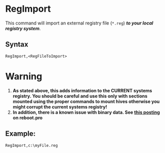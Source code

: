 # RegImport #

This command will import an external registry file (`*.reg`) **_to your local registry system_**.

## Syntax ##
```
RegImport,<RegFileToImport> 
```

# Warning #
  1. **As stated above, this adds information to the CURRENT systems registry.  You should be careful and use this only with sections mounted using the proper commands to mount hives otherwise you might corrupt the current systems registry!**
  1. **In addition, there is a known issue with binary data.  See [this posting](http://reboot.pro/15828/) on reboot.pro**

## Example: ##
```
RegImport,c:\myFile.reg 
```